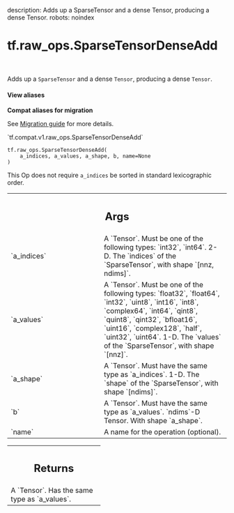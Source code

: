 description: Adds up a SparseTensor and a dense Tensor, producing a dense Tensor.
robots: noindex

# tf.raw_ops.SparseTensorDenseAdd

<!-- Insert buttons and diff -->

<table class="tfo-notebook-buttons tfo-api nocontent" align="left">

</table>



Adds up a `SparseTensor` and a dense `Tensor`, producing a dense `Tensor`.

<section class="expandable">
  <h4 class="showalways">View aliases</h4>
  <p>
<b>Compat aliases for migration</b>
<p>See
<a href="https://www.tensorflow.org/guide/migrate">Migration guide</a> for
more details.</p>
<p>`tf.compat.v1.raw_ops.SparseTensorDenseAdd`</p>
</p>
</section>

<pre class="devsite-click-to-copy prettyprint lang-py tfo-signature-link">
<code>tf.raw_ops.SparseTensorDenseAdd(
    a_indices, a_values, a_shape, b, name=None
)
</code></pre>



<!-- Placeholder for "Used in" -->

This Op does not require `a_indices` be sorted in standard lexicographic order.

<!-- Tabular view -->
 <table class="responsive fixed orange">
<colgroup><col width="214px"><col></colgroup>
<tr><th colspan="2"><h2 class="add-link">Args</h2></th></tr>

<tr>
<td>
`a_indices`
</td>
<td>
A `Tensor`. Must be one of the following types: `int32`, `int64`.
2-D.  The `indices` of the `SparseTensor`, with shape `[nnz, ndims]`.
</td>
</tr><tr>
<td>
`a_values`
</td>
<td>
A `Tensor`. Must be one of the following types: `float32`, `float64`, `int32`, `uint8`, `int16`, `int8`, `complex64`, `int64`, `qint8`, `quint8`, `qint32`, `bfloat16`, `uint16`, `complex128`, `half`, `uint32`, `uint64`.
1-D.  The `values` of the `SparseTensor`, with shape `[nnz]`.
</td>
</tr><tr>
<td>
`a_shape`
</td>
<td>
A `Tensor`. Must have the same type as `a_indices`.
1-D.  The `shape` of the `SparseTensor`, with shape `[ndims]`.
</td>
</tr><tr>
<td>
`b`
</td>
<td>
A `Tensor`. Must have the same type as `a_values`.
`ndims`-D Tensor.  With shape `a_shape`.
</td>
</tr><tr>
<td>
`name`
</td>
<td>
A name for the operation (optional).
</td>
</tr>
</table>



<!-- Tabular view -->
 <table class="responsive fixed orange">
<colgroup><col width="214px"><col></colgroup>
<tr><th colspan="2"><h2 class="add-link">Returns</h2></th></tr>
<tr class="alt">
<td colspan="2">
A `Tensor`. Has the same type as `a_values`.
</td>
</tr>

</table>

